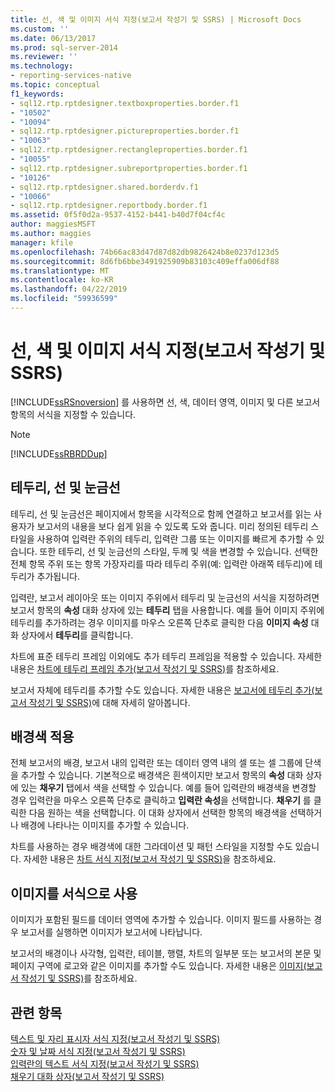 ```yaml
---
title: 선, 색 및 이미지 서식 지정(보고서 작성기 및 SSRS) | Microsoft Docs
ms.custom: ''
ms.date: 06/13/2017
ms.prod: sql-server-2014
ms.reviewer: ''
ms.technology:
- reporting-services-native
ms.topic: conceptual
f1_keywords:
- sql12.rtp.rptdesigner.textboxproperties.border.f1
- "10502"
- "10094"
- sql12.rtp.rptdesigner.pictureproperties.border.f1
- "10063"
- sql12.rtp.rptdesigner.rectangleproperties.border.f1
- "10055"
- sql12.rtp.rptdesigner.subreportproperties.border.f1
- "10126"
- sql12.rtp.rptdesigner.shared.borderdv.f1
- "10066"
- sql12.rtp.rptdesigner.reportbody.border.f1
ms.assetid: 0f5f0d2a-9537-4152-b441-b40d7f04cf4c
author: maggiesMSFT
ms.author: maggies
manager: kfile
ms.openlocfilehash: 74b66ac83d47d87d82db9826424b8e0237d123d5
ms.sourcegitcommit: 8d6fb6bbe3491925909b83103c409effa006df88
ms.translationtype: MT
ms.contentlocale: ko-KR
ms.lasthandoff: 04/22/2019
ms.locfileid: "59936599"
---
```

# <a name="formatting-lines-colors-and-images-report-builder-and-ssrs"></a>선, 색 및 이미지 서식 지정(보고서 작성기 및 SSRS)
  [!INCLUDE[ssRSnoversion](../../includes/ssrsnoversion-md.md)] 를 사용하면 선, 색, 데이터 영역, 이미지 및 다른 보고서 항목의 서식을 지정할 수 있습니다.  
  
> [!NOTE]  
>  [!INCLUDE[ssRBRDDup](../../includes/ssrbrddup-md.md)]  
  
## <a name="borders-lines-and-gridlines"></a>테두리, 선 및 눈금선  
 테두리, 선 및 눈금선은 페이지에서 항목을 시각적으로 함께 연결하고 보고서를 읽는 사용자가 보고서의 내용을 보다 쉽게 읽을 수 있도록 도와 줍니다. 미리 정의된 테두리 스타일을 사용하여 입력란 주위의 테두리, 입력란 그룹 또는 이미지를 빠르게 추가할 수 있습니다. 또한 테두리, 선 및 눈금선의 스타일, 두께 및 색을 변경할 수 있습니다. 선택한 전체 항목 주위 또는 항목 가장자리를 따라 테두리 주위(예: 입력란 아래쪽 테두리)에 테두리가 추가됩니다.  
  
 입력란, 보고서 레이아웃 또는 이미지 주위에서 테두리 및 눈금선의 서식을 지정하려면 보고서 항목의 **속성** 대화 상자에 있는 **테두리** 탭을 사용합니다. 예를 들어 이미지 주위에 테두리를 추가하려는 경우 이미지를 마우스 오른쪽 단추로 클릭한 다음 **이미지 속성** 대화 상자에서 **테두리**를 클릭합니다.  
  
 차트에 표준 테두리 프레임 이외에도 추가 테두리 프레임을 적용할 수 있습니다. 자세한 내용은 [차트에 테두리 프레임 추가&#40;보고서 작성기 및 SSRS&#41;](add-a-border-frame-to-a-chart-report-builder-and-ssrs.md)를 참조하세요.  
  
 보고서 자체에 테두리를 추가할 수도 있습니다. 자세한 내용은 [보고서에 테두리 추가&#40;보고서 작성기 및 SSRS&#41;](add-a-border-to-a-report-report-builder-and-ssrs.md)에 대해 자세히 알아봅니다.  
  
## <a name="applying-background-colors"></a>배경색 적용  
 전체 보고서의 배경, 보고서 내의 입력란 또는 데이터 영역 내의 셀 또는 셀 그룹에 단색을 추가할 수 있습니다. 기본적으로 배경색은 흰색이지만 보고서 항목의 **속성** 대화 상자에 있는 **채우기** 탭에서 색을 선택할 수 있습니다. 예를 들어 입력란의 배경색을 변경할 경우 입력란을 마우스 오른쪽 단추로 클릭하고 **입력란 속성**을 선택합니다. **채우기** 를 클릭한 다음 원하는 색을 선택합니다. 이 대화 상자에서 선택한 항목의 배경색을 선택하거나 배경에 나타나는 이미지를 추가할 수 있습니다.  
  
 차트를 사용하는 경우 배경색에 대한 그라데이션 및 패턴 스타일을 지정할 수도 있습니다. 자세한 내용은 [차트 서식 지정&#40;보고서 작성기 및 SSRS&#41;](formatting-a-chart-report-builder-and-ssrs.md)을 참조하세요.  
  
## <a name="using-images-as-formatting"></a>이미지를 서식으로 사용  
 이미지가 포함된 필드를 데이터 영역에 추가할 수 있습니다. 이미지 필드를 사용하는 경우 보고서를 실행하면 이미지가 보고서에 나타납니다.  
  
 보고서의 배경이나 사각형, 입력란, 테이블, 행렬, 차트의 일부분 또는 보고서의 본문 및 페이지 구역에 로고와 같은 이미지를 추가할 수도 있습니다. 자세한 내용은 [이미지&#40;보고서 작성기 및 SSRS&#41;](images-report-builder-and-ssrs.md)를 참조하세요.  
  
## <a name="see-also"></a>관련 항목  
 [텍스트 및 자리 표시자 서식 지정&#40;보고서 작성기 및 SSRS&#41;](formatting-text-and-placeholders-report-builder-and-ssrs.md)   
 [숫자 및 날짜 서식 지정&#40;보고서 작성기 및 SSRS&#41;](formatting-numbers-and-dates-report-builder-and-ssrs.md)   
 [입력란의 텍스트 서식 지정&#40;보고서 작성기 및 SSRS&#41;](format-text-in-a-text-box-report-builder-and-ssrs.md)   
 [채우기 대화 상자&#40;보고서 작성기 및 SSRS&#41;](../fill-dialog-box-report-builder-and-ssrs.md)  
  
  
